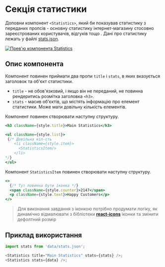 # Секція статистики

Доповни компонент `<Statistics>`, який би показував статистику з переданих
пропсів - основну статистику інтернет-магазину стосовно зареєстрованих
користувачів, відгуків тощо . Дані про статистику лежать у файлі
[stats.json](./src/data/stats.json).

[![Прев'ю компонента Statistics](https://i.gyazo.com/a75d617620bdb0805e19d5a394699dea.png)](https://gyazo.com/a75d617620bdb0805e19d5a394699dea)

## Опис компонента

Компонент повинен приймати два пропи `title` і `stats`, в яких вказується
заголовок та об'єкт статистики.

- `title` - не обов'язковий, і якщо він не переданий, не повинна рендеритись
  розмітка заголовка `<h3>`.
- `stats` - масив об'єктів, що містять інформацію про елемент статистики. Може
  мати довільну кількість елементів.

Компонент повинен створювати наступну структуру.

```jsx
<h3 className={style.title}>Main Statistics</h3>

<ul className={style.list}>
 {/* Довільна кіл-сть
    <li className={style.item}>
      <StatisticsItem/>
    </li>
*/}
</ul>
```

Компонент `StatisticsItem` повинен створювати наступну структуру.

```jsx
<>
  {/* Тут повинна бути іконка */}
  <span className={style.counter}>2147</span>
  <p className={style.text}>Happy Customers</p>
</>
```

> Для виконання завдання з іконкою потрібно продумати логіку, як динамічно
> відмалювати з бібліотеки
> [**react-icons**](https://github.com/react-icons/react-icons) іконки та
> змінити дефолтний розмір

## Приклад використання

```js
import stats from 'data/stats.json';

<Statistics title="Main Statistics" stats={stats} />;
<Statistics stats={data} />;
```
